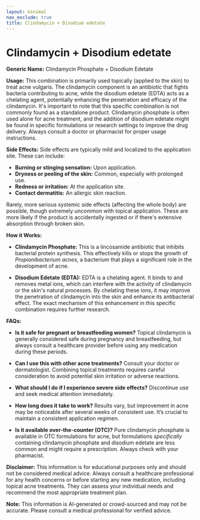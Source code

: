 ```yaml
---
layout: minimal
nav_exclude: true
title: Clindamycin + Disodium edetate
---
```


# Clindamycin + Disodium edetate

**Generic Name:** Clindamycin Phosphate + Disodium Edetate

**Usage:**  This combination is primarily used topically (applied to the skin) to treat acne vulgaris.  The clindamycin component is an antibiotic that fights bacteria contributing to acne, while the disodium edetate (EDTA) acts as a chelating agent, potentially enhancing the penetration and efficacy of the clindamycin.  It's important to note that this specific combination is not commonly found as a standalone product. Clindamycin phosphate is often used alone for acne treatment, and the addition of disodium edetate might be found in specific formulations or research settings to improve the drug delivery.  Always consult a doctor or pharmacist for proper usage instructions.

**Side Effects:**  Side effects are typically mild and localized to the application site.  These can include:

* **Burning or stinging sensation:** Upon application.
* **Dryness or peeling of the skin:**  Common, especially with prolonged use.
* **Redness or irritation:** At the application site.
* **Contact dermatitis:** An allergic skin reaction.


Rarely, more serious systemic side effects (affecting the whole body) are possible, though extremely uncommon with topical application.  These are more likely if the product is accidentally ingested or if there's extensive absorption through broken skin.


**How it Works:**

* **Clindamycin Phosphate:** This is a lincosamide antibiotic that inhibits bacterial protein synthesis.  This effectively kills or stops the growth of *Propionibacterium acnes*, a bacterium that plays a significant role in the development of acne.

* **Disodium Edetate (EDTA):** EDTA is a chelating agent. It binds to and removes metal ions, which can interfere with the activity of clindamycin or the skin's natural processes. By chelating these ions, it may improve the penetration of clindamycin into the skin and enhance its antibacterial effect.  The exact mechanism of this enhancement in this specific combination requires further research.

**FAQs:**

* **Is it safe for pregnant or breastfeeding women?**  Topical clindamycin is generally considered safe during pregnancy and breastfeeding, but always consult a healthcare provider before using any medication during these periods.

* **Can I use this with other acne treatments?**  Consult your doctor or dermatologist. Combining topical treatments requires careful consideration to avoid potential skin irritation or adverse reactions.

* **What should I do if I experience severe side effects?**  Discontinue use and seek medical attention immediately.

* **How long does it take to work?**  Results vary, but improvement in acne may be noticeable after several weeks of consistent use.  It’s crucial to maintain a consistent application regimen.

* **Is it available over-the-counter (OTC)?**  Pure clindamycin phosphate is available in OTC formulations for acne, but formulations *specifically* containing clindamycin phosphate and disodium edetate are less common and might require a prescription.  Always check with your pharmacist.


**Disclaimer:** This information is for educational purposes only and should not be considered medical advice. Always consult a healthcare professional for any health concerns or before starting any new medication, including topical acne treatments.  They can assess your individual needs and recommend the most appropriate treatment plan.


**Note:** This information is AI-generated or crowd-sourced and may not be accurate. Please consult a medical professional for verified advice.
